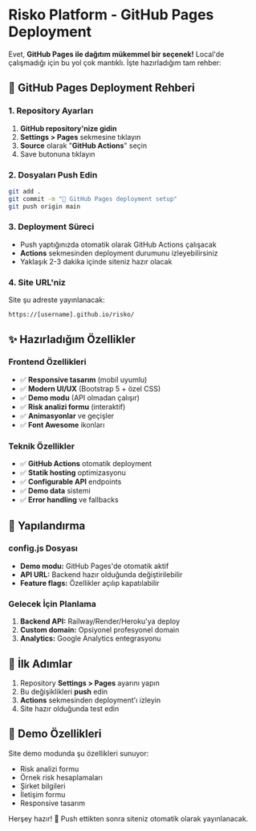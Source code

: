 # Risko Platform - GitHub Pages Deployment

Evet, **GitHub Pages ile dağıtım mükemmel bir seçenek!** Local'de çalışmadığı için bu yol çok mantıklı. İşte hazırladığım tam rehber:

## 🚀 GitHub Pages Deployment Rehberi

### 1. Repository Ayarları

1. **GitHub repository'nize gidin**
2. **Settings > Pages** sekmesine tıklayın
3. **Source** olarak "**GitHub Actions**" seçin
4. Save butonuna tıklayın

### 2. Dosyaları Push Edin

```bash
git add .
git commit -m "🚀 GitHub Pages deployment setup"
git push origin main
```

### 3. Deployment Süreci

- Push yaptığınızda otomatik olarak GitHub Actions çalışacak
- **Actions** sekmesinden deployment durumunu izleyebilirsiniz
- Yaklaşık 2-3 dakika içinde siteniz hazır olacak

### 4. Site URL'niz

Site şu adreste yayınlanacak:
```
https://[username].github.io/risko/
```

## ✨ Hazırladığım Özellikler

### Frontend Özellikleri
- ✅ **Responsive tasarım** (mobil uyumlu)
- ✅ **Modern UI/UX** (Bootstrap 5 + özel CSS)
- ✅ **Demo modu** (API olmadan çalışır)
- ✅ **Risk analizi formu** (interaktif)
- ✅ **Animasyonlar** ve geçişler
- ✅ **Font Awesome** ikonları

### Teknik Özellikler
- ✅ **GitHub Actions** otomatik deployment
- ✅ **Statik hosting** optimizasyonu
- ✅ **Configurable API** endpoints
- ✅ **Demo data** sistemi
- ✅ **Error handling** ve fallbacks

## 🔧 Yapılandırma

### config.js Dosyası
- **Demo modu:** GitHub Pages'de otomatik aktif
- **API URL:** Backend hazır olduğunda değiştirilebilir
- **Feature flags:** Özellikler açılıp kapatılabilir

### Gelecek İçin Planlama
1. **Backend API:** Railway/Render/Heroku'ya deploy
2. **Custom domain:** Opsiyonel profesyonel domain
3. **Analytics:** Google Analytics entegrasyonu

## 🎯 İlk Adımlar

1. Repository **Settings > Pages** ayarını yapın
2. Bu değişiklikleri **push** edin
3. **Actions** sekmesinden deployment'ı izleyin
4. Site hazır olduğunda test edin

## 📱 Demo Özellikleri

Site demo modunda şu özellikleri sunuyor:
- Risk analizi formu
- Örnek risk hesaplamaları
- Şirket bilgileri
- İletişim formu
- Responsive tasarım

Herşey hazır! 🎉 Push ettikten sonra siteniz otomatik olarak yayınlanacak.